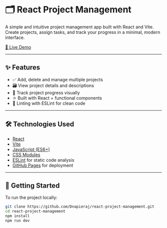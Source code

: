 # 🗂️ React Project Management

A simple and intuitive project management app built with React and Vite. Create projects, assign tasks, and track your progress in a minimal, modern interface.

[🚀 Live Demo](https://dnapieraj.github.io/react-project-management/)

---

## ✨ Features

- ✅ Add, delete and manage multiple projects
- 🗃️ View project details and descriptions
- 🎯 Track project progress visually
- ⚛️ Built with React + functional components
- 🧹 Linting with ESLint for clean code

---

## 🛠️ Technologies Used

- [React](https://reactjs.org/)
- [Vite](https://vitejs.dev/)
- [JavaScript (ES6+)](https://developer.mozilla.org/en-US/docs/Web/JavaScript)
- [CSS Modules](https://github.com/css-modules/css-modules)
- [ESLint](https://eslint.org/) for static code analysis
- [GitHub Pages](https://pages.github.com/) for deployment

---

## 🚀 Getting Started

To run the project locally:

```bash
git clone https://github.com/Dnapieraj/react-project-management.git
cd react-project-management
npm install
npm run dev
